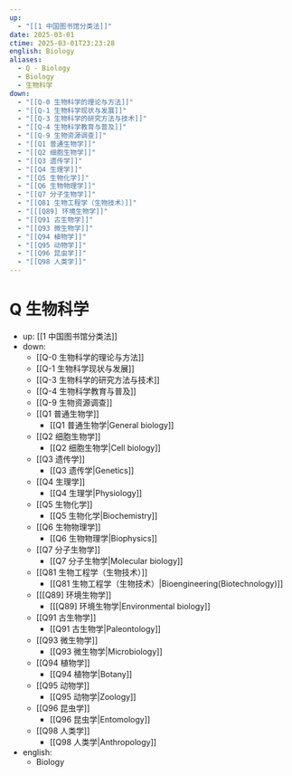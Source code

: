 ```yaml
---
up:
  - "[[1 中国图书馆分类法]]"
date: 2025-03-01
ctime: 2025-03-01T23:23:28
english: Biology
aliases:
  - Q - Biology
  - Biology
  - 生物科学
down:
  - "[[Q-0 生物科学的理论与方法]]"
  - "[[Q-1 生物科学现状与发展]]"
  - "[[Q-3 生物科学的研究方法与技术]]"
  - "[[Q-4 生物科学教育与普及]]"
  - "[[Q-9 生物资源调查]]"
  - "[[Q1 普通生物学]]"
  - "[[Q2 细胞生物学]]"
  - "[[Q3 遗传学]]"
  - "[[Q4 生理学]]"
  - "[[Q5 生物化学]]"
  - "[[Q6 生物物理学]]"
  - "[[Q7 分子生物学]]"
  - "[[Q81 生物工程学（生物技术）]]"
  - "[[[Q89] 环境生物学]]"
  - "[[Q91 古生物学]]"
  - "[[Q93 微生物学]]"
  - "[[Q94 植物学]]"
  - "[[Q95 动物学]]"
  - "[[Q96 昆虫学]]"
  - "[[Q98 人类学]]"
---
```


# Q 生物科学

- up: [[1 中国图书馆分类法]]
- down:
	- [[Q-0 生物科学的理论与方法]]
	- [[Q-1 生物科学现状与发展]]
	- [[Q-3 生物科学的研究方法与技术]]
	- [[Q-4 生物科学教育与普及]]
	- [[Q-9 生物资源调查]]
	- [[Q1 普通生物学]]
		- [[Q1 普通生物学|General biology]]
	- [[Q2 细胞生物学]]
		- [[Q2 细胞生物学|Cell biology]]
	- [[Q3 遗传学]]
		- [[Q3 遗传学|Genetics]]
	- [[Q4 生理学]]
		- [[Q4 生理学|Physiology]]
	- [[Q5 生物化学]]
		- [[Q5 生物化学|Biochemistry]]
	- [[Q6 生物物理学]]
		- [[Q6 生物物理学|Biophysics]]
	- [[Q7 分子生物学]]
		- [[Q7 分子生物学|Molecular biology]]
	- [[Q81 生物工程学（生物技术）]]
		- [[Q81 生物工程学（生物技术）|Bioengineering(Biotechnology)]]
	- [[[Q89] 环境生物学]]
		- [[[Q89] 环境生物学|Environmental biology]]
	- [[Q91 古生物学]]
		- [[Q91 古生物学|Paleontology]]
	- [[Q93 微生物学]]
		- [[Q93 微生物学|Microbiology]]
	- [[Q94 植物学]]
		- [[Q94 植物学|Botany]]
	- [[Q95 动物学]]
		- [[Q95 动物学|Zoology]]
	- [[Q96 昆虫学]]
		- [[Q96 昆虫学|Entomology]]
	- [[Q98 人类学]]
		- [[Q98 人类学|Anthropology]]
- english:
	- Biology
